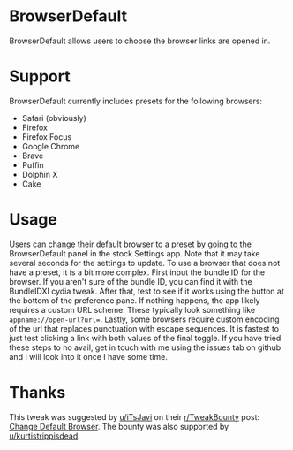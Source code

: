 # BrowserDefault
BrowserDefault allows users to choose the browser links are opened in.

# Support
BrowserDefault currently includes presets for the following browsers: 
- Safari (obviously)
- Firefox
- Firefox Focus
- Google Chrome
- Brave
- Puffin
- Dolphin X
- Cake

# Usage
Users can change their default browser to a preset by going to the BrowserDefault panel in the stock Settings app.  Note that it may take several seconds for the settings to update.
To use a browser that does not have a preset, it is a bit more complex.  First input the bundle ID for the browser.  If you aren't sure of the bundle ID, you can find it with the BundleIDXI cydia tweak.  After that, test to see if it works using the button at the bottom of the preference pane.  If nothing happens, the app likely requires a custom URL scheme.  These typically look something like `appname://open-url?url=`.  Lastly, some browsers require custom encoding of the url that replaces punctuation with escape sequences.  It is fastest to just test clicking a link with both values of the final toggle.  If you have tried these steps to no avail, get in touch with me using the issues tab on github and I will look into it once I have some time.

# Thanks
This tweak was suggested by [u/iTsJavi](https://www.reddit.com/user/iTsJavi) on their [r/TweakBounty](https://www.reddit.com/r/TweakBounty) post: [Change Default Browser](https://www.reddit.com/r/TweakBounty/comments/b2yj6t/101211_change_default_browser/).  The bounty was also supported by [u/kurtistrippisdead](https://www.reddit.com/u/kurtistrippisdead).
